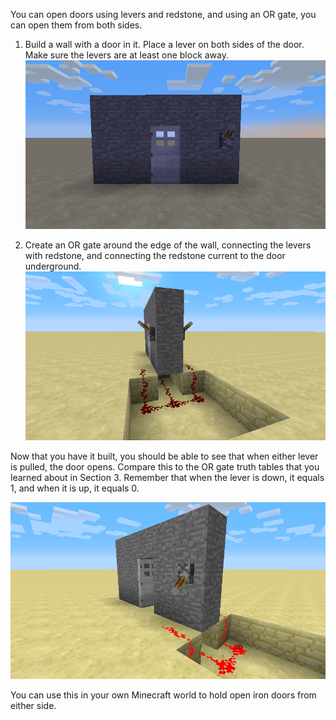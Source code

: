You can open doors using levers and redstone, and using an OR gate, you can open them from both sides.

1. Build a wall with a door in it. Place a lever on both sides of the door. Make sure the levers are at least one block away.
![Door and lever setup.](images/section_3/or_door_1.png)

2. Create an OR gate around the edge of the wall, connecting the levers with redstone, and connecting the redstone current to the door underground.
![View of redstone.](images/section_3/or_door_2.png)

Now that you have it built, you should be able to see that when either lever is pulled, the door opens. Compare this to the OR gate truth tables that you learned about in Section 3. Remember that when the lever is down, it equals 1, and when it is up, it equals 0.

![Picture of door working.](images/section_3/or_door_3.png)

You can use this in your own Minecraft world to hold open iron doors from either side.

